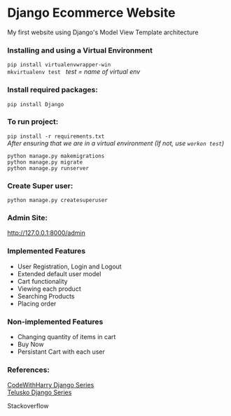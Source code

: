 # Django Ecommerce Website
My first website using Django's Model View Template architecture

<h3>Installing and using a Virtual Environment</h3>

`pip install virtualenvwrapper-win`<br>
`mkvirtualenv test` &nbsp; _test = name of virtual env_

<h3>Install required packages:</h3>

`pip install Django`<br>

<h3>To run project:</h3>

`pip install -r requirements.txt`<br>
_After ensuring that we are in a virtual environment (If not, use `workon test`)_



`python manage.py makemigrations` <br>
`python manage.py migrate` <br>
`python manage.py runserver`<br>

<h3>Create Super user:</h3>

`python manage.py createsuperuser`

<h3>Admin Site:</h3>

http://127.0.0.1:8000/admin

<h3>Implemented Features</h3>
<ul>
    <li>User Registration, Login and Logout</li>
    <li>Extended default user model</li>
    <li>Cart functionality</li>
    <li>Viewing each product</li>
    <li>Searching Products</li>
    <li>Placing order</li>    
</ul>
<h3>Non-implemented Features</h3>
<ul>
    <li>Changing quantity of items in cart</li>
    <li>Buy Now</li>
    <li>Persistant Cart with each user</li>
</ul>
<h3>References:</h3>
<a href="https://www.youtube.com/playlist?list=PLu0W_9lII9ah7DDtYtflgwMwpT3xmjXY9">CodeWithHarry Django Series </a><br>
<a href="https://www.youtube.com/playlist?list=PLsyeobzWxl7r2ukVgTqIQcl-1T0C2mzau">Telusko Django Series </a><br>
<p>Stackoverflow</p>